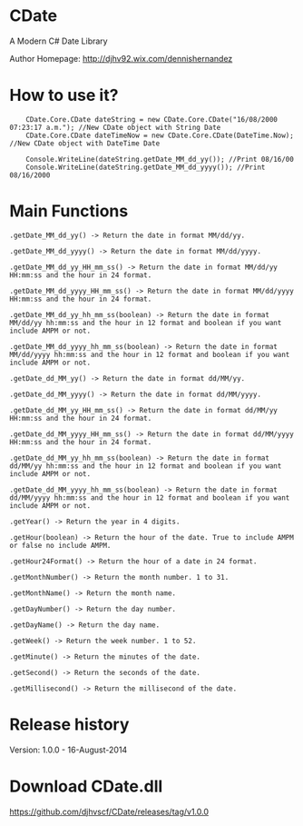 CDate
=====

A Modern C# Date Library

Author Homepage:      http://djhv92.wix.com/dennishernandez<br />

How to use it?
==============

        CDate.Core.CDate dateString = new CDate.Core.CDate("16/08/2000 07:23:17 a.m."); //New CDate object with String Date
		CDate.Core.CDate dateTimeNow = new CDate.Core.CDate(DateTime.Now); //New CDate object with DateTime Date
		
        Console.WriteLine(dateString.getDate_MM_dd_yy()); //Print 08/16/00 
		Console.WriteLine(dateString.getDate_MM_dd_yyyy()); //Print 08/16/2000
	    
Main Functions
=============
	.getDate_MM_dd_yy() -> Return the date in format MM/dd/yy.

	.getDate_MM_dd_yyyy() -> Return the date in format MM/dd/yyyy.
	
	.getDate_MM_dd_yy_HH_mm_ss() -> Return the date in format MM/dd/yy HH:mm:ss and the hour in 24 format.

	.getDate_MM_dd_yyyy_HH_mm_ss() -> Return the date in format MM/dd/yyyy HH:mm:ss and the hour in 24 format.

	.getDate_MM_dd_yy_hh_mm_ss(boolean) -> Return the date in format MM/dd/yy hh:mm:ss and the hour in 12 format and boolean if you want include AMPM or not.

	.getDate_MM_dd_yyyy_hh_mm_ss(boolean) -> Return the date in format MM/dd/yyyy hh:mm:ss and the hour in 12 format and boolean if you want include AMPM or not.

	.getDate_dd_MM_yy() -> Return the date in format dd/MM/yy.

	.getDate_dd_MM_yyyy() -> Return the date in format dd/MM/yyyy.

	.getDate_dd_MM_yy_HH_mm_ss() -> Return the date in format dd/MM/yy HH:mm:ss and the hour in 24 format.

	.getDate_dd_MM_yyyy_HH_mm_ss() -> Return the date in format dd/MM/yyyy HH:mm:ss and the hour in 24 format.

	.getDate_dd_MM_yy_hh_mm_ss(boolean) -> Return the date in format dd/MM/yy hh:mm:ss and the hour in 12 format and boolean if you want include AMPM or not.

	.getDate_dd_MM_yyyy_hh_mm_ss(boolean) -> Return the date in format dd/MM/yyyy hh:mm:ss and the hour in 12 format and boolean if you want include AMPM or not.

	.getYear() -> Return the year in 4 digits.

	.getHour(boolean) -> Return the hour of the date. True to include AMPM or false no include AMPM.

	.getHour24Format() -> Return the hour of a date in 24 format.

	.getMonthNumber() -> Return the month number. 1 to 31.

	.getMonthName() -> Return the month name.

	.getDayNumber() -> Return the day number.

	.getDayName() -> Return the day name.

	.getWeek() -> Return the week number. 1 to 52.

	.getMinute() -> Return the minutes of the date.

	.getSecond() -> Return the seconds of the date.

	.getMillisecond() -> Return the millisecond of the date.

Release history
======================
Version: 1.0.0 - 16-August-2014

Download CDate.dll
=======================
https://github.com/djhvscf/CDate/releases/tag/v1.0.0
